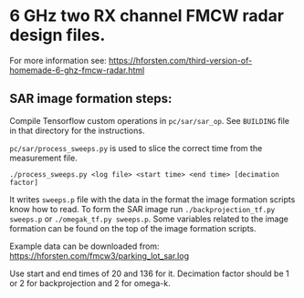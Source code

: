 # 6 GHz two RX channel FMCW radar design files.

For more information see: https://hforsten.com/third-version-of-homemade-6-ghz-fmcw-radar.html

## SAR image formation steps:

Compile Tensorflow custom operations in `pc/sar/sar_op`. See `BUILDING` file in
that directory for the instructions.

`pc/sar/process_sweeps.py` is used to slice the correct time from the measurement file.

`./process_sweeps.py <log file> <start time> <end time> [decimation factor]`

It writes `sweeps.p` file with the data in the format the image formation scripts know how to read.
To form the SAR image run `./backprojection_tf.py sweeps.p` or `./omegak_tf.py sweeps.p`.
Some variables related to the image formation can be found on the top of the image formation scripts.

Example data can be downloaded from: https://hforsten.com/fmcw3/parking_lot_sar.log

Use start and end times of 20 and 136 for it. Decimation factor should be 1 or
2 for backprojection and 2 for omega-k.
